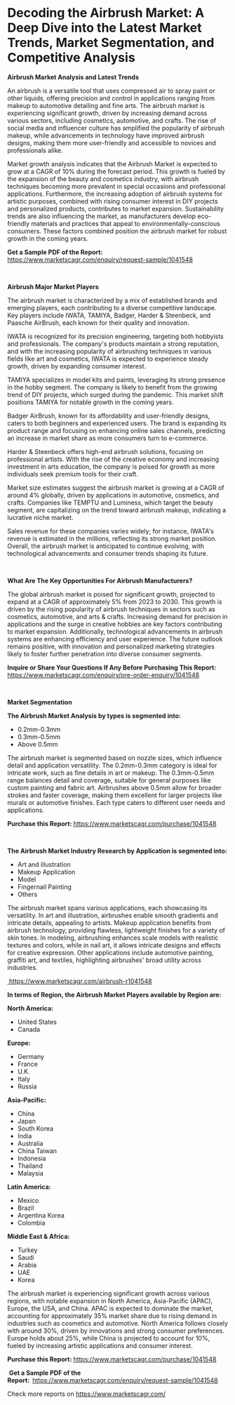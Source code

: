<p><h1>Decoding the Airbrush Market: A Deep Dive into the Latest Market Trends, Market Segmentation, and Competitive Analysis</h1></p><p><strong>Airbrush Market Analysis and Latest Trends</strong></p>
<p><p>An airbrush is a versatile tool that uses compressed air to spray paint or other liquids, offering precision and control in applications ranging from makeup to automotive detailing and fine arts. The airbrush market is experiencing significant growth, driven by increasing demand across various sectors, including cosmetics, automotive, and crafts. The rise of social media and influencer culture has amplified the popularity of airbrush makeup, while advancements in technology have improved airbrush designs, making them more user-friendly and accessible to novices and professionals alike.</p><p>Market growth analysis indicates that the Airbrush Market is expected to grow at a CAGR of 10% during the forecast period. This growth is fueled by the expansion of the beauty and cosmetics industry, with airbrush techniques becoming more prevalent in special occasions and professional applications. Furthermore, the increasing adoption of airbrush systems for artistic purposes, combined with rising consumer interest in DIY projects and personalized products, contributes to market expansion. Sustainability trends are also influencing the market, as manufacturers develop eco-friendly materials and practices that appeal to environmentally-conscious consumers. These factors combined position the airbrush market for robust growth in the coming years.</p></p>
<p><strong>Get a Sample PDF of the Report:&nbsp;</strong> <a href="https://www.marketscagr.com/enquiry/request-sample/1041548?utm_campaign=3562&utm_medium=2&utm_source=Github&utm_content=ia&utm_term=06042025&utm_id=airbrush">https://www.marketscagr.com/enquiry/request-sample/1041548</a></p>
<p>&nbsp;</p>
<p><strong>Airbrush Major Market Players</strong></p>
<p><p>The airbrush market is characterized by a mix of established brands and emerging players, each contributing to a diverse competitive landscape. Key players include IWATA, TAMIYA, Badger, Harder & Steenbeck, and Paasche AirBrush, each known for their quality and innovation.</p><p>IWATA is recognized for its precision engineering, targeting both hobbyists and professionals. The company's products maintain a strong reputation, and with the increasing popularity of airbrushing techniques in various fields like art and cosmetics, IWATA is expected to experience steady growth, driven by expanding consumer interest.</p><p>TAMIYA specializes in model kits and paints, leveraging its strong presence in the hobby segment. The company is likely to benefit from the growing trend of DIY projects, which surged during the pandemic. This market shift positions TAMIYA for notable growth in the coming years.</p><p>Badger AirBrush, known for its affordability and user-friendly designs, caters to both beginners and experienced users. The brand is expanding its product range and focusing on enhancing online sales channels, predicting an increase in market share as more consumers turn to e-commerce.</p><p>Harder & Steenbeck offers high-end airbrush solutions, focusing on professional artists. With the rise of the creative economy and increasing investment in arts education, the company is poised for growth as more individuals seek premium tools for their craft.</p><p>Market size estimates suggest the airbrush market is growing at a CAGR of around 4% globally, driven by applications in automotive, cosmetics, and crafts. Companies like TEMPTU and Luminess, which target the beauty segment, are capitalizing on the trend toward airbrush makeup, indicating a lucrative niche market.</p><p>Sales revenue for these companies varies widely; for instance, IWATA's revenue is estimated in the millions, reflecting its strong market position. Overall, the airbrush market is anticipated to continue evolving, with technological advancements and consumer trends shaping its future.</p></p>
<p>&nbsp;</p>
<p><strong>What Are The Key Opportunities For Airbrush Manufacturers?</strong></p>
<p><p>The global airbrush market is poised for significant growth, projected to expand at a CAGR of approximately 5% from 2023 to 2030. This growth is driven by the rising popularity of airbrush techniques in sectors such as cosmetics, automotive, and arts & crafts. Increasing demand for precision in applications and the surge in creative hobbies are key factors contributing to market expansion. Additionally, technological advancements in airbrush systems are enhancing efficiency and user experience. The future outlook remains positive, with innovation and personalized marketing strategies likely to foster further penetration into diverse consumer segments.</p></p>
<p><strong>Inquire or Share Your Questions If Any Before Purchasing This Report:</strong> <a href="https://www.marketscagr.com/enquiry/pre-order-enquiry/1041548?utm_campaign=3562&utm_medium=2&utm_source=Github&utm_content=ia&utm_term=06042025&utm_id=airbrush">https://www.marketscagr.com/enquiry/pre-order-enquiry/1041548</a></p>
<p>&nbsp;</p>
<p><strong>Market Segmentation</strong></p>
<p><strong>The Airbrush Market Analysis by types is segmented into:</strong></p>
<p><ul><li>0.2mm-0.3mm</li><li>0.3mm-0.5mm</li><li>Above 0.5mm</li></ul></p>
<p><p>The airbrush market is segmented based on nozzle sizes, which influence detail and application versatility. The 0.2mm-0.3mm category is ideal for intricate work, such as fine details in art or makeup. The 0.3mm-0.5mm range balances detail and coverage, suitable for general purposes like custom painting and fabric art. Airbrushes above 0.5mm allow for broader strokes and faster coverage, making them excellent for larger projects like murals or automotive finishes. Each type caters to different user needs and applications.</p></p>
<p><strong>Purchase this Report:&nbsp;</strong><a href="https://www.marketscagr.com/purchase/1041548?utm_campaign=3562&utm_medium=2&utm_source=Github&utm_content=ia&utm_term=06042025&utm_id=airbrush">https://www.marketscagr.com/purchase/1041548</a></p>
<p>&nbsp;</p>
<p><strong>The Airbrush Market Industry Research by Application is segmented into:</strong></p>
<p><ul><li>Art and illustration</li><li>Makeup Application</li><li>Model</li><li>Fingernail Painting</li><li>Others</li></ul></p>
<p><p>The airbrush market spans various applications, each showcasing its versatility. In art and illustration, airbrushes enable smooth gradients and intricate details, appealing to artists. Makeup application benefits from airbrush technology, providing flawless, lightweight finishes for a variety of skin tones. In modeling, airbrushing enhances scale models with realistic textures and colors, while in nail art, it allows intricate designs and effects for creative expression. Other applications include automotive painting, graffiti art, and textiles, highlighting airbrushes' broad utility across industries.</p></p>
<p><a href="https://www.marketscagr.com/airbrush-r1041548?utm_campaign=3562&utm_medium=2&utm_source=Github&utm_content=ia&utm_term=06042025&utm_id=airbrush">&nbsp;https://www.marketscagr.com/airbrush-r1041548</a></p>
<p><strong>In terms of Region, the Airbrush Market Players available by Region are:</strong></p>
<p>
    <p> <strong> North America: </strong>
        <ul>
            <li>United States</li>
            <li>Canada</li>
        </ul>
        </p> 
    <p> <strong> Europe: </strong>
        <ul>
            <li>Germany</li>
            <li>France</li>
            <li>U.K.</li>
            <li>Italy</li>
            <li>Russia</li>
        </ul>
        </p> 
    <p> <strong> Asia-Pacific: </strong>
        <ul>
            <li>China</li>
            <li>Japan</li>
            <li>South Korea</li>
            <li>India</li>
            <li>Australia</li>
            <li>China Taiwan</li>
            <li>Indonesia</li>
            <li>Thailand</li>
            <li>Malaysia</li>
        </ul>
        </p> 
    <p> <strong> Latin America: </strong>
        <ul>
            <li>Mexico</li>
            <li>Brazil</li>
            <li>Argentina Korea</li>
            <li>Colombia</li>
        </ul>
        </p> 
    <p> <strong> Middle East & Africa: </strong>
        <ul>
            <li>Turkey</li>
            <li>Saudi</li>
            <li>Arabia</li>
            <li>UAE</li>
            <li>Korea</li>
        </ul>
    </p>
    </p>
<p><p>The airbrush market is experiencing significant growth across various regions, with notable expansion in North America, Asia-Pacific (APAC), Europe, the USA, and China. APAC is expected to dominate the market, accounting for approximately 35% market share due to rising demand in industries such as cosmetics and automotive. North America follows closely with around 30%, driven by innovations and strong consumer preferences. Europe holds about 25%, while China is projected to account for 10%, fueled by increasing artistic applications and consumer interest.</p></p>
<p><strong>Purchase this Report: </strong><a href="https://www.marketscagr.com/purchase/1041548?utm_campaign=3562&utm_medium=2&utm_source=Github&utm_content=ia&utm_term=06042025&utm_id=airbrush">https://www.marketscagr.com/purchase/1041548</a></p>
<p>&nbsp;<strong>Get a Sample PDF of the Report:&nbsp;&nbsp;</strong><a href="https://www.marketscagr.com/enquiry/request-sample/1041548?utm_campaign=3562&utm_medium=2&utm_source=Github&utm_content=ia&utm_term=06042025&utm_id=airbrush">https://www.marketscagr.com/enquiry/request-sample/1041548</a></p>
<p><strong></strong></p>
<p>Check more reports on <a href="https://www.marketscagr.com/?utm_campaign=3562&utm_medium=2&utm_source=Github&utm_content=ia&utm_term=06042025&utm_id=airbrush">https://www.marketscagr.com/</a></p>